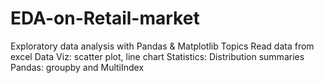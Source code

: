 # EDA-on-Retail-market
Exploratory data analysis with Pandas &amp; Matplotlib Topics Read data from excel Data Viz: scatter plot, line chart Statistics: Distribution summaries Pandas: groupby and MultiIndex
